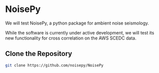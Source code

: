 # NoisePy


We will test NoisePy, a python package for ambient noise seismology.

While the software is currently under active development, we will test its new functionality for cross correlation on the AWS SCEDC data.


## Clone the Repository

```bash
git clone https://github.com/noisepy/NoisePy
```